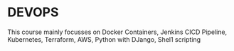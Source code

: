 # DEVOPS

This course mainly focusses on Docker Containers, Jenkins CICD Pipeline, Kubernetes, Terraform, AWS, Python with DJango, Shel1 scripting 
